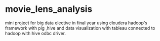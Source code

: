 # movie_lens_analysis
mini project for big data elective in final year using cloudera hadoop's framework with pig ,hive and data visualization with tableau connected to hadoop with hive odbc driver.
